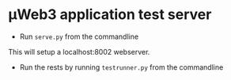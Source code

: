 # µWeb3 application test server

* Run `serve.py` from the commandline

This will setup a localhost:8002 webserver.

* Run the rests by running `testrunner.py` from the commandline
